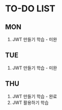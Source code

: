 # TO-DO LIST
## MON
1. JWT 만들기 학습 - 미완

## TUE
1. JWT 만들기 학습 - 미완

## THU
1. JWT 만들기 학습 - 완료
2. JWT 활용하기 학습